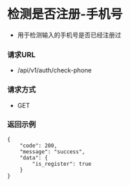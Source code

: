 # 检测是否注册-手机号

* 用于检测输入的手机号是否已经注册过

### 请求URL

* /api/v1/auth/check-phone

### 请求方式
* GET

### 返回示例

```
{
    "code": 200,
    "message": "success",
    "data": {
        "is_register": true
    }
}
```
